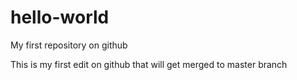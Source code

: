 # hello-world
My first repository on github

This is my first edit on github that will get merged to master branch
